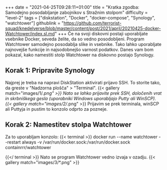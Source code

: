 +++
date = "2021-04-25T09:28:11+01:00"
title = "Kratka zgodba: Samodejno posodabljanje zabojnikov s Stražnim stolpom"
difficulty = "level-2"
tags = ["diskstation", "Docker", "docker-compose", "Synology", "watchtower"]
githublink = "https://github.com/terrorist-squad/knedelverse/blob/master/content/post/2021/april/20210425-docker-Watchtower/index.sl.md"
+++
Če na svoji diskovni postaji uporabljate vsebnike Docker, seveda želite, da so vedno posodobljeni. Program Watchtower samodejno posodablja slike in vsebnike. Tako lahko uporabljate najnovejše funkcije in najsodobnejšo varnost podatkov. Danes vam bom pokazal, kako namestiti stolp Watchtower na diskovno postajo Synology.
## Korak 1: Pripravite Synology
Najprej je treba na napravi DiskStation aktivirati prijavo SSH. To storite tako, da greste v "Nadzorna plošča" > "Terminal".
{{< gallery match="images/1/*.png" >}}
Nato se lahko prijavite prek SSH, določenih vrat in skrbniškega gesla (uporabniki Windows uporabljajo Putty ali WinSCP).
{{< gallery match="images/2/*.png" >}}
Prijavim se prek terminala, winSCP ali Puttyja in pustim to konzolo odprto za pozneje.
## Korak 2: Namestitev stolpa Watchtower
Za to uporabljam konzolo:
{{< terminal >}}
docker run --name watchtower --restart always -v /var/run/docker.sock:/var/run/docker.sock containrrr/watchtower

{{</ terminal >}}
Nato se program Watchtower vedno izvaja v ozadju.
{{< gallery match="images/3/*.png" >}}

